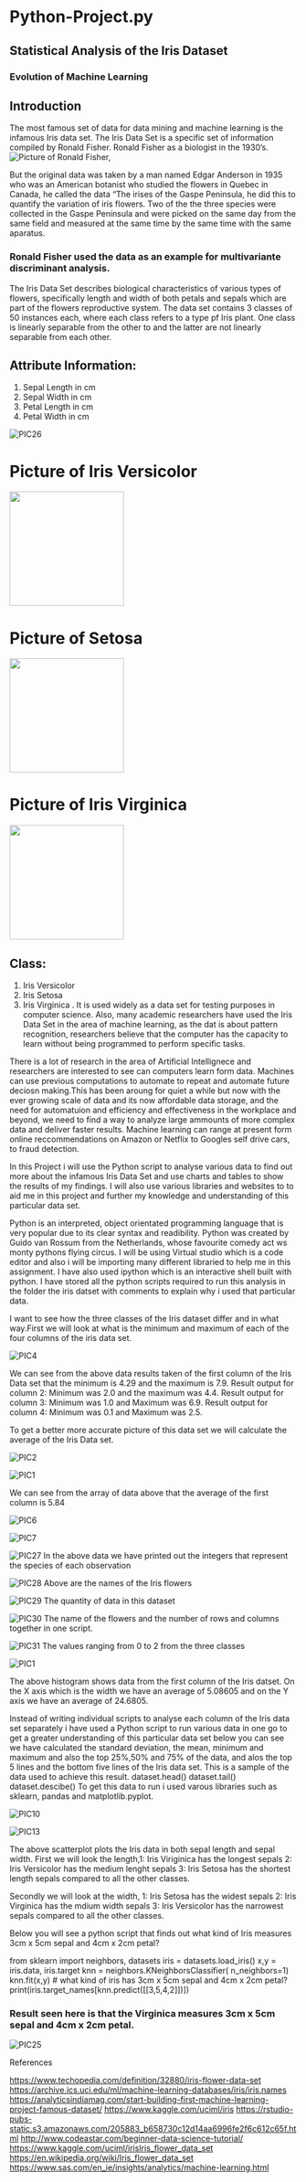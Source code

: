 # Python-Project.py

## Statistical Analysis of the Iris Dataset

### Evolution of Machine Learning

## Introduction
 The most famous set of data for data mining and machine learning is the infamous Iris data set. 
 The Iris Data Set is a specific set of information compiled by Ronald Fisher. Ronald Fisher as a biologist in the 1930’s.
![Picture of Ronald Fisher,](http://www.swlearning.com/quant/kohler/stat/biographical_sketches/Fisher_3.jpeg)

 But the original data was taken by a man named Edgar Anderson in 1935 who was an American botanist who studied the flowers in Quebec in Canada, he called the data “The irises of the Gaspe Peninsula, he did this to quantify the variation of iris flowers. Two of the the three species were collected in the Gaspe Peninsula and were picked on the same day from the same field and measured at the same time by the same time with the same aparatus.
 

### Ronald Fisher used the data as an example for multivariante discriminant analysis.
The Iris Data Set describes biological characteristics of various types of flowers, specifically length and width of both petals and sepals which are part of the flowers reproductive system.
The data set contains 3 classes of 50 instances each, where each class refers to a type pf Iris plant. One class is linearly separable from the other to and the latter are not linearly separable from each other.

## Attribute Information:
1.	Sepal Length in cm
2.	Sepal Width in cm
3.	Petal Length in cm
4.	Petal Width in cm

![PIC26](images/snip26.PNG)

# Picture of Iris Versicolor
<img src="https://upload.wikimedia.org/wikipedia/commons/c/c5/Blue_Flag_%28Iris_versicolor%29_-_United_States_National_Arboretum_-_%281%29.jpg" width="200" Height="200">

# Picture of Setosa
<img src="https://upload.wikimedia.org/wikipedia/commons/5/56/Kosaciec_szczecinkowaty_Iris_setosa.jpg" width="200" Height="200">

# Picture of Iris Virginica
<img src="https://upload.wikimedia.org/wikipedia/commons/9/9f/Iris_virginica.jpg" width="200" height="200">

## Class:
1.	Iris Versicolor
2.	Iris Setosa
3.	Iris Virginica
 .
It is used widely as a data set for testing purposes in computer science. Also, many academic researchers have used the Iris Data Set in the area of machine learning, as the dat is about pattern recognition, researchers believe that the computer has the capacity to learn without being programmed to perform specific tasks.

There is a lot of research in the area of Artificial Intellignece and researchers are interested to see can computers learn form data. Machines can use previous computations to automate to repeat and automate future deciosn making.This has been aroung for quiet a while but now with the ever growing scale of data and its now affordable data storage, and the need for automatuion and efficiency and effectiveness in the workplace and beyond, we need to find a way to analyze large ammounts of more complex data and deliver faster results.
Machine learning can range at present form online reccommendations on Amazon or Netflix to Googles self drive cars, to fraud detection.

 In this Project i will use the Python script to analyse various data to find out more about the infamous Iris Data Set and use charts and tables to show the results of my findings. I will also use various libraries and websites to to aid me in this project and further my knowledge and understanding of this particular data set.

 Python is an interpreted, object orientated programming language that is very popular due to its clear syntax and readibility. Python was created by Guido van Rossum from the Netherlands, whose favourite comedy act ws monty pythons flying circus. I will be using Virtual studio which is a code editor and also i will be importing many different libraried to help me in this assignment.
 I have also used ipython which is an interactive shell built with python. I have stored all the python scripts required to run this analysis in the folder the iris datset with comments to explain why i used that particular data.

 I want to see how the three classes of the Iris dataset differ and in what way.First we will look at what is the minimum and maximum of each of the four columns of the iris data set.


![PIC4](images/snip4.PNG)


 We can see from the above data results taken of the first column of the Iris Data set that the minimum is 4.29 and the maximum is 7.9. 
Result output for column 2: Minimum was 2.0 and the maximum was 4.4.
Result output for column 3: Minimum was 1.0 and Maximum was 6.9.
Result output for column 4: Minimum was 0.1 and Maximum was 2.5.

 To get a better more accurate picture of this data set we will calculate the average of the Iris Data set.


![PIC2](images/snip2.PNG)
					
					
	
	
										

![PIC1](images/snip1.PNG)
					
					
 We can see from the array of data above that the average of the first column is 5.84
					
![PIC6](images/snip6.PNG)

![PIC7](images/snip7.PNG)


![PIC27](images/snip27.PNG)
 In the above data we have printed out the integers that represent the species of each observation






![PIC28](images/snip28.PNG)
 Above are the names of the Iris flowers



![PIC29](images/snip29.PNG)
 The quantity of data in this dataset


![PIC30](images/snip30.PNG)
 The name of the flowers and the number of rows and columns together in one script.

![PIC31](images/snip31.PNG)
 The values ranging from 0 to 2 from the three classes

![PIC1](images/snip8.PNG)

 The above histogram shows data from the first column of the Iris datset. On the X axis which is the width we have an average of 5.08605 and on the Y axis we have an average of 24.6805.


 Instead of writing individual scripts to analyse each column of the Iris data set separately i have used a Python script to run various data in one go to get a greater understanding of this particular data set below you can see we have calculated the standard deviation, the mean, minimum and maximum and also the top 25%,50% and 75% of the data, and alos the top 5 lines and the bottom five lines of the Iris data set.
This is a sample of the data used to achieve this result.
dataset.head()
dataset.tail()
dataset.descibe()
To get this data to run i used varous libraries such as sklearn, pandas and matplotlib.pyplot. 

![PIC10](images/snip10.PNG)


![PIC13](images/snip13.PNG)

The above scatterplot plots the Iris data in both sepal length and sepal width. 
First we will look the length,1: Iris Viriginica has the longest sepals
				      2: Iris Versicolor has the medium lenght sepals
				      3: Iris Setosa has the shortest length sepals 
compared to all the other classes.


Secondly we will look at the width, 1: Iris Setosa has the widest sepals
				    2: Iris Virginica has the mdium width sepals
				    3: Iris Versicolor has the narrowest sepals
compared to all the other classes.
				    

Below you will see a python script that finds out what kind of Iris measures 3cm x 5cm sepal and 4cm x 2cm petal? 

from sklearn import neighbors, datasets
iris = datasets.load_iris()
x,y = iris.data, iris.target
knn = neighbors.KNeighborsClassifier(
    n_neighbors=1)
knn.fit(x,y)
    # what kind of iris has 3cm x 5cm sepal and 4cm x 2cm petal?
print(iris.target_names[knn.predict([[3,5,4,2]])])

 ### Result seen here is that the Virginica measures 3cm x 5cm sepal and 4cm x 2cm petal.
![PIC25](images/snip25.PNG)


























































References

https://www.techopedia.com/definition/32880/iris-flower-data-set
https://archive.ics.uci.edu/ml/machine-learning-databases/iris/iris.names
https://analyticsindiamag.com/start-building-first-machine-learning-project-famous-dataset/
https://www.kaggle.com/uciml/iris
https://rstudio-pubs-static.s3.amazonaws.com/205883_b658730c12d14aa6996fe2f6c612c65f.html
http://www.codeastar.com/beginner-data-science-tutorial/
https://www.kaggle.com/uciml/irisIris_flower_data_set
https://en.wikipedia.org/wiki/Iris_flower_data_set
https://www.sas.com/en_ie/insights/analytics/machine-learning.html




	

	
	
	
	
	
	
	
	
	
	
	
	
	
	
	
	
	
	
	
	
	
	
	
	
	
	
	
	
	
	
	
	
	
	
	
	
	
	
	
	
	



 




